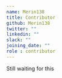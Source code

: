 ```yaml
---
name: Merin138
title: Contributor
github: Merin138
twitter: ""
linkedin: ""
slack: ""
joining_date: ""
role : contributor
---
```


Still waiting for this
